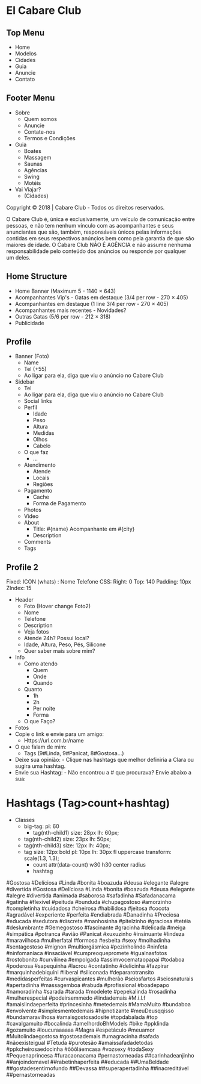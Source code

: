 # El Cabare Club

## Top Menu
- Home
- Modelos
- Cidades
- Guia
- Anuncie
- Contato

## Footer Menu

- Sobre
  - Quem somos
  - Anuncie
  - Contate-nos
  - Termos e Condições
- Guia
  - Boates
  - Massagem
  - Saunas
  - Agências
  - Swing
  - Motéis
- Vai Viajar?
  - (Cidades)

Copyright © 2018 | Cabare Club - Todos os direitos reservados.

O Cabare Club é, única e exclusivamente, um veículo de comunicação entre pessoas, e não tem nenhum vínculo com as acompanhantes e seus anunciantes que são, também, responsáveis únicos pelas informações contidas em seus respectivos anúncios bem como pela garantia de que são maiores de idade. O Cabare Club NÃO É AGÊNCIA e não assume nenhuma responsabilidade pelo conteúdo dos anúncios ou responde por qualquer um deles.

## Home Structure

- Home Banner (Maximum 5 - 1140 × 643)
- Acompanhantes Vip's - Gatas em destaque (3/4 per row - 270 × 405)
- Acompanhantes em destaque (1 line 3/4 per row - 270 × 405)
- Acompanhantes mais recentes - Novidades?
- Outras Gatas (5/6 per row - 212 × 318)
- Publicidade

## Profile

- Banner (Foto)
  - Name
  - Tel (+55)
  - Ao ligar para ela, diga que viu o anúncio no Cabare Club
- Sidebar
  - Tel
  - Ao ligar para ela, diga que viu o anúncio no Cabare Club
  - Social links
  - Perfil
    - Idade
    - Peso
    - Altura
    - Medidas
    - Olhos
    - Cabelo
  - O que faz
    - ...
  - Atendimento
    - Atende
    - Locais
    - Regiões
  - Pagamento
    - Cache
    - Forma de Pagamento
  - Photos
  - Video
  - About
    - Title: #{name} Acompanhante em #{city}
    - Description
  - Comments
  - Tags

## Profile 2

Fixed:
  ICON (whats) : Nome
                 Telefone
CSS: Right: 0 Top: 140 Padding: 10px ZIndex: 15

- Header
  - Foto (Hover change Foto2)
  - Nome
  - Telefone
  - Description
  - Veja fotos
  - Atende 24h? Possui local?
  - Idade, Altura, Peso, Pés, Silicone
  - Quer saber mais sobre mim?
- Info
  - Como atendo
    - Quem
    - Onde
    - Quando
  - Quanto
    - 1h
    - 2h
    - Per noite
    - Forma
  - O que Faço?
- Fotos
- Copie o link e envie para um amigo:
  - Https://url.com.br/name
- O que falam de mim:
  - Tags (9#Linda, 9#Panicat, 8#Gostosa...)
- Deixe sua opinião: - Clique nas hashtags que melhor definiria a Clara ou sugira uma hashtag.
- Envie sua Hashtag: - Não encontrou a # que procurava? Envie abaixo a sua:


# Hashtags (Tag>count+hashtag)

- Classes
  - big-tag: pl: 60
    - tag(nth-child1) size: 28px lh: 60px;
  - tag(nth-child2) size: 23px lh: 50px;
  - tag(nth-child3) size: 12px lh: 40px;
  - tag size: 12px bold pl: 10px lh: 30px fl uppercase transform: scale(1.3, 1.3);
    - count attr(data-count) w30 h30 center radius
    - hashtag


#Gostosa
#Delíciosa
#Linda
#bonita
#boazuda
#deusa
#elegante
#alegre
#divertida
#Gostosa
#Delíciosa
#Linda
#bonita
#boazuda
#deusa
#elegante
#alegre
#divertida
#animada
#saborosa
#safadinha
#Safadanacama
#gatinha
#flexível
#peituda
#bunduda
#chupagostoso
#amorzinho
#completinha
#cuidadosa
#cheirosa
#habilidosa
#jeitosa
#cocota
#agradável
#experiente
#perfeita
#endiabrada
#Danadinha
#Preciosa
#educada
#sedutora
#discreta
#manhosinha
#pitelzinho
#graciosa
#tetéia
#deslumbrante
#Gemegostoso
#fascinante
#gracinha
#delicada
#meiga
#simpática
#potranca
#avião
#Panicat
#xuxuzinho
#insinuante
#lindeza
#maravilhosa
#mulherfatal
#formosa
#esbelta
#sexy
#molhadinha
#sentagostoso
#mignon
#multiorgásmica
#pezinholindo
#ninfeta
#ninfomaníaca
#insaciável
#cumpreoquepromete
#igualnasfotos
#rostobonito
#curvilínea
#empolgada
#assimvocemataopapai
#todaboa
#poderosa
#sapequinha
#lacrou
#contatinho
#delicinha
#fazpirar
#marquinhadebiquíni
#liberal
#siliconada
#depararotransito
#medidasperfeitas
#curvaspicantes
#mulherão
#seiosfartos
#seiosnaturais
#apertadinha
#massagemboa
#rabuda
#profissional
#boadepapo
#namoradinha
#sarada
#tarada
#modelete
#pepekalinda
#rosadinha
#mulherespecial
#podeirsemmedo
#lindademais
#M.i.l.f
#amaislindaeperfeita
#princesinha
#metedemais
#MamaMuito
#bundaboa
#envolvente
#simplesmentedemais
#hipnotizante
#meuDeusqqisso
#bundamaravilhosa
#amaisgostosadosite
#topdabalada
#top
#cavalgamuito
#bocalinda
#amelhordoBhModels
#bike
#ppklinda
#gozamuito
#loucuraaaaaa
#Magra
#espetáculo
#meuamor
#Muitolindaegostosa
#gostosademais
#umagracinha
#safada
#nãoexisteigual
#Tetuda
#purotesão
#amaissafadadetodas
#ppkcheirosaedocinha
#ôôôláemcasa
#vozsexy
#todaSexy
#Pequenaprincesa
#furacaonacama
#pernastorneadas
##carinhadeanjinho
##anjoindomavel
##rabetinhaperfeita
##educada
##UmaBeldade
##gostadesentirnofundo
##Devassa
##superapertadinha
##inacreditável
##pernastorneadas
